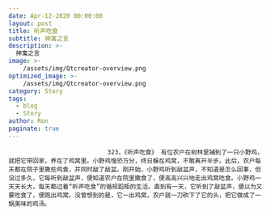 ```yaml
---
date: Apr-12-2020 00:00:00
layout: post
title: 听声吃食
subtitle: 神寓之言
description: >-
  神寓之言
image: >-
    /assets/img/Qtcreator-overview.png
optimized_image: >-
    /assets/img/Qtcreator-overview.png
category: Story
tags:
  - blog
  - Story
author: Ron
paginate: true
---
```


							　　323，《听声吃食》 有位农户在树林里捕到了一只小野鸡，就把它带回家，养在了鸡窝里。小野鸡惶恐万分，终日躲在鸡窝，不敢离开半步。此后，农户每天都在院子里撒些鸡食，并同时敲了敲盆。刚开始，小野鸡听到敲盆声，不知道是怎么回事，但没过多久，它每听到敲盆声，便知道农户在院里撒食了，便高高兴兴地走出鸡窝吃食。小野鸡一天天长大，每天都过着“听声吃食”的循规蹈矩的生活。直到有一天，它听到了敲盆声，便以为又要吃食了，便跑出鸡窝。没曾想到的是，它一出鸡窝，农户就一刀砍下了它的头，把它做成了一锅美味的鸡汤。
							
							
						